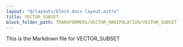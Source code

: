 ```yaml
---
layout: "@/layouts/block-docs-layout.astro"
title: VECTOR_SUBSET
block_folder_path: TRANSFORMERS/VECTOR_MANIPULATION/VECTOR_SUBSET
---
```


This is the Markdown file for VECTOR_SUBSET

